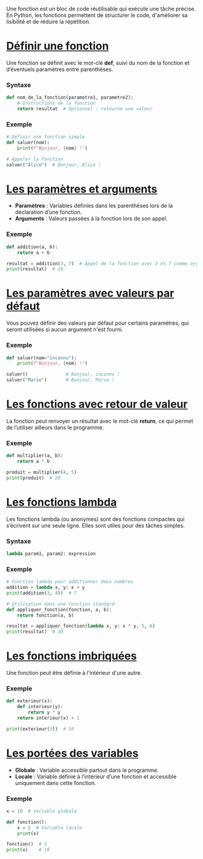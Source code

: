 Une fonction est un bloc de code réutilisable qui exécute une tâche précise. En Python, les fonctions permettent de structurer le code, d'améliorer sa lisibilité et de réduire la répétition.

# <u>Définir une fonction</u>
Une fonction se définit avec le mot-clé **def**, suivi du nom de la fonction et d’éventuels paramètres entre parenthèses.

### Syntaxe
```py
def nom_de_la_fonction(parametre1, parametre2):
    # Instructions de la fonction
    return resultat  # Optionnel : retourne une valeur
```
### Exemple
```py
# Définir une fonction simple
def saluer(nom):
    print(f"Bonjour, {nom} !")

# Appeler la fonction
saluer("Alice")  # Bonjour, Alice !
```
# <u>Les paramètres et arguments</u>
- **Paramètres** : Variables définies dans les parenthèses lors de la déclaration d’une fonction.
- **Arguments** : Valeurs passées à la fonction lors de son appel.

### Exemple
```py
def addition(a, b):
    return a + b

resultat = addition(3, 7)  # Appel de la fonction avec 3 et 7 comme arguments
print(resultat)  # 10
```
# <u>Les paramètres avec valeurs par défaut</u>
Vous pouvez définir des valeurs par défaut pour certains paramètres, qui seront utilisées si aucun argument n'est fourni.

### Exemple
```py
def saluer(nom="inconnu"):
    print(f"Bonjour, {nom} !")

saluer()              # Bonjour, inconnu !
saluer("Marie")       # Bonjour, Marie !
```
# <u>Les fonctions avec retour de valeur</u>
La fonction peut renvoyer un résultat avec le mot-clé **return**, ce qui permet de l’utiliser ailleurs dans le programme.

### Exemple
```py
def multiplier(a, b):
    return a * b

produit = multiplier(4, 5)
print(produit)  # 20
```
# <u>Les fonctions lambda</u>
Les fonctions lambda (ou anonymes) sont des fonctions compactes qui s’écrivent sur une seule ligne. Elles sont utiles pour des tâches simples.

### Syntaxe
```py
lambda param1, param2: expression
```
### Exemple
```py
# Fonction lambda pour additionner deux nombres
addition = lambda x, y: x + y
print(addition(3, 4))  # 7

# Utilisation dans une fonction standard
def appliquer_fonction(fonction, a, b):
    return fonction(a, b)

resultat = appliquer_fonction(lambda x, y: x * y, 5, 6)
print(resultat)  # 30
```
# <u>Les fonctions imbriquées</u>
Une fonction peut être définie à l'intérieur d'une autre.

### Exemple
```py
def exterieur(x):
    def interieur(y):
        return y * y
    return interieur(x) + 1

print(exterieur(3))  # 10
```
# <u>Les portées des variables</u>
- **Globale** : Variable accessible partout dans le programme.
- **Locale** : Variable définie à l’intérieur d’une fonction et accessible uniquement dans cette fonction.

### Exemple
```py
x = 10  # Variable globale

def fonction():
    x = 5  # Variable locale
    print(x)

fonction()  # 5
print(x)    # 10
```
